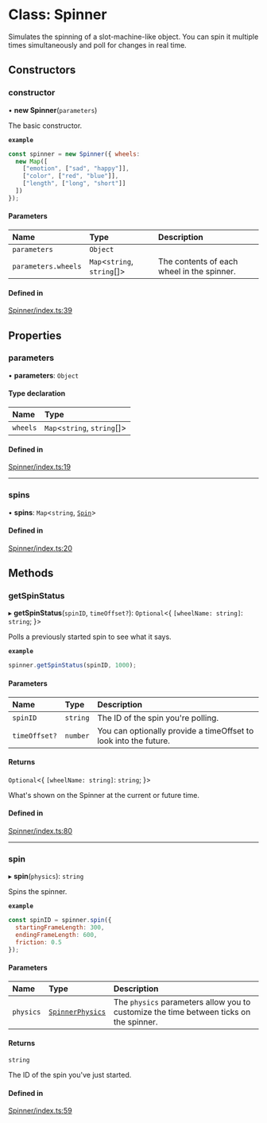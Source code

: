 # Class: Spinner

Simulates the spinning of a slot-machine-like object.
You can spin it multiple times simultaneously
 and poll for changes in real time.

## Constructors

### constructor

• **new Spinner**(`parameters`)

The basic constructor.

**`example`**
```js
const spinner = new Spinner({ wheels:
  new Map([
    ["emotion", ["sad", "happy"]],
    ["color", ["red", "blue"]],
    ["length", ["long", "short"]]
  ])
});
```

#### Parameters

| Name | Type | Description |
| :------ | :------ | :------ |
| `parameters` | `Object` |  |
| `parameters.wheels` | `Map`<`string`, `string`[]\> | The contents of each wheel in the spinner. |

#### Defined in

[Spinner/index.ts:39](https://github.com/daniellacosse/idea-spinner/blob/3a83ecb/packages/spinner/Spinner/index.ts#L39)

## Properties

### parameters

• **parameters**: `Object`

#### Type declaration

| Name | Type |
| :------ | :------ |
| `wheels` | `Map`<`string`, `string`[]\> |

#### Defined in

[Spinner/index.ts:19](https://github.com/daniellacosse/idea-spinner/blob/3a83ecb/packages/spinner/Spinner/index.ts#L19)

___

### spins

• **spins**: `Map`<`string`, [`Spin`](https://github.com/daniellacosse/idea-spinner/tree/main/packages/spinner/docs/classes/Spin.md)\>

#### Defined in

[Spinner/index.ts:20](https://github.com/daniellacosse/idea-spinner/blob/3a83ecb/packages/spinner/Spinner/index.ts#L20)

## Methods

### getSpinStatus

▸ **getSpinStatus**(`spinID`, `timeOffset?`): `Optional`<{ `[wheelName: string]`: `string`;  }\>

Polls a previously started spin to see what it says.

**`example`**
```js
spinner.getSpinStatus(spinID, 1000);
```

#### Parameters

| Name | Type | Description |
| :------ | :------ | :------ |
| `spinID` | `string` | The ID of the spin you're polling. |
| `timeOffset?` | `number` | You can optionally provide a  timeOffset to look into the future. |

#### Returns

`Optional`<{ `[wheelName: string]`: `string`;  }\>

What's shown on the Spinner at the current or future time.

#### Defined in

[Spinner/index.ts:80](https://github.com/daniellacosse/idea-spinner/blob/3a83ecb/packages/spinner/Spinner/index.ts#L80)

___

### spin

▸ **spin**(`physics`): `string`

Spins the spinner.

**`example`**
```js
const spinID = spinner.spin({
  startingFrameLength: 300,
  endingFrameLength: 600,
  friction: 0.5
});
```

#### Parameters

| Name | Type | Description |
| :------ | :------ | :------ |
| `physics` | [`SpinnerPhysics`](https://github.com/daniellacosse/idea-spinner/tree/main/packages/spinner/docs/interfaces/SpinnerPhysics.md) | The `physics` parameters allow you to customize  the time between ticks on the spinner. |

#### Returns

`string`

The ID of the spin you've just started.

#### Defined in

[Spinner/index.ts:59](https://github.com/daniellacosse/idea-spinner/blob/3a83ecb/packages/spinner/Spinner/index.ts#L59)
